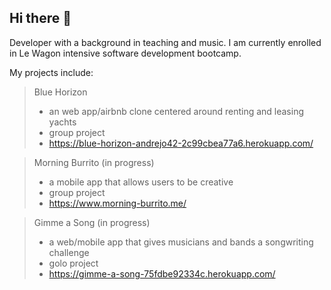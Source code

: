 ## Hi there 👋

Developer with a background in teaching and music. I am currently enrolled in Le Wagon intensive software development bootcamp.

My projects include:
> Blue Horizon
> - an web app/airbnb clone centered around renting and leasing yachts
> - group project
> - https://blue-horizon-andrejo42-2c99cbea77a6.herokuapp.com/

> Morning Burrito (in progress)
> - a mobile app that allows users to be creative
> - group project
> - https://www.morning-burrito.me/

> Gimme a Song (in progress)
> - a web/mobile app that gives musicians and bands a songwriting challenge
> - golo project
> - https://gimme-a-song-75fdbe92334c.herokuapp.com/

<!--
**HenzaT/HenzaT** is a ✨ _special_ ✨ repository because its `README.md` (this file) appears on your GitHub profile.

Here are some ideas to get you started:

- 🔭 I’m currently working on ...
- 🌱 I’m currently learning ...
- 👯 I’m looking to collaborate on ...
- 🤔 I’m looking for help with ...
- 💬 Ask me about ...
- 📫 How to reach me: ...
- 😄 Pronouns: ...
- ⚡ Fun fact: ...
-->
